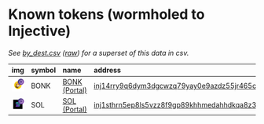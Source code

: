 
Known tokens (wormholed to Injective)
===================================
_See [by_dest.csv](by_dest.csv) ([raw](https://raw.githubusercontent.com/wormhole-foundation/wormhole-token-list/main/content/by_dest.csv)) for a superset of this data in csv._

  
| img                                                                                                        | symbol   | name                                                 | address                                                                                                                           |   decimals | origin   | sourceAddress                                                                                                           |   sourceDecimals | markets                        | symbol   |
|:-----------------------------------------------------------------------------------------------------------|:---------|:-----------------------------------------------------|:----------------------------------------------------------------------------------------------------------------------------------|-----------:|:---------|:------------------------------------------------------------------------------------------------------------------------|-----------------:|:-------------------------------|:-----------------|
| ![BONK](https://raw.githubusercontent.com/wormhole-foundation/wormhole-token-list/main/assets/BONK_wh.png) | BONK     | [BONK (Portal)](http://coingecko.com/en/coins/bonk)  | [inj14rry9q6dym3dgcwzq79yay0e9azdz55jr465ch](https://explorer.injective.network/token/inj14rry9q6dym3dgcwzq79yay0e9azdz55jr465ch) |          5 | solana   | [DezXAZ8z7PnrnRJjz3wXBoRgixCa6xjnB7YaB1pPB263](https://solscan.io/address/DezXAZ8z7PnrnRJjz3wXBoRgixCa6xjnB7YaB1pPB263) |                5 | [helix](https://helixapp.com/) | BONK             |
| ![SOL](https://raw.githubusercontent.com/wormhole-foundation/wormhole-token-list/main/assets/SOL_wh.png)   | SOL      | [SOL (Portal)](http://coingecko.com/en/coins/solana) | [inj1sthrn5ep8ls5vzz8f9gp89khhmedahhdkqa8z3](https://explorer.injective.network/token/inj1sthrn5ep8ls5vzz8f9gp89khhmedahhdkqa8z3) |          8 | solana   | [So11111111111111111111111111111111111111112](https://solscan.io/address/So11111111111111111111111111111111111111112)   |                9 | [helix](https://helixapp.com/) | SOL              |